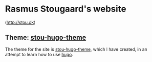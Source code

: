 # Rasmus Stougaard's website

(http://stou.dk)

## Theme: [stou-hugo-theme](http://github.com/stou/stou-dk-theme)

The theme for the site is [stou-hugo-theme](http://github.com/stou/stou-dk-theme),
which I have created, in an attempt to learn how to use [hugo](http://gohugo.io).
